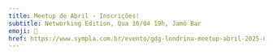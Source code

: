 ```yaml
---
title: Meetup de Abril - Inscrições!
subtitle: Networking Edition, Qua 16/04 19h, Jamô Bar
emoji: 🚀
href: https://www.sympla.com.br/evento/gdg-londrina-meetup-abril-2025-networking-edition/2902471
---
```

